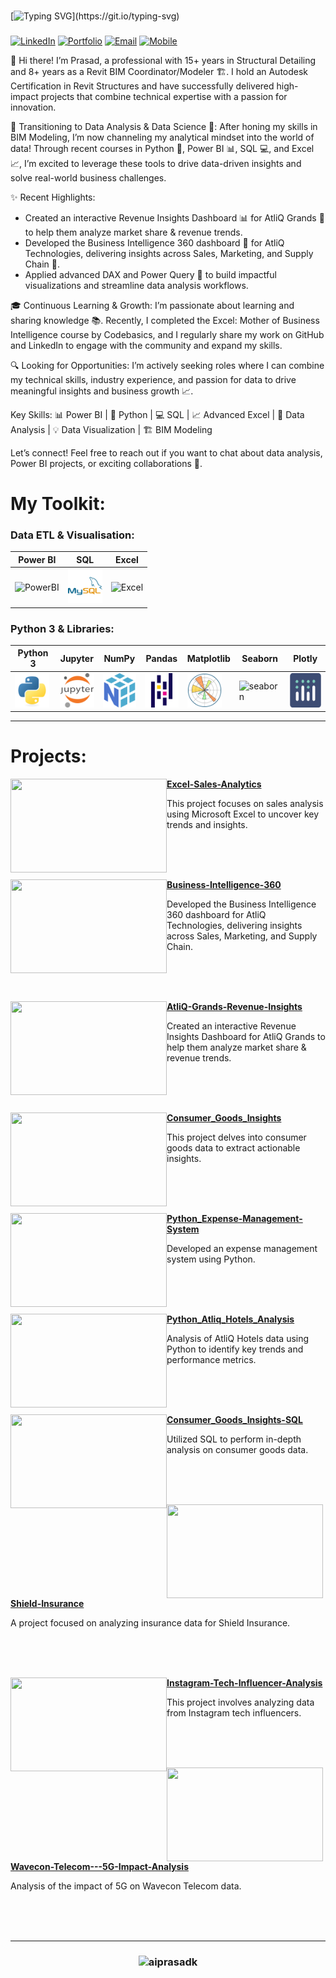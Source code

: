### <div align="center"> 
[![Typing SVG](https://readme-typing-svg.demolab.com?font=Fira+Code&weight=600&size=27&duration=1000&pause=1500¢er=true&vCenter=true&width=600&height=100&lines=Hi!+I+am+Prasad+Kulkarni.;I+am+a+Aspiring+Data+Analyst.;Check+out+my+GitHub+portfolio+🥋!)](https://git.io/typing-svg) 
</div>

### <div align="center"> 
[![LinkedIn](https://img.shields.io/badge/|-LinkedIn-informational?style=flat&logo=linkedin&logoColor=white&color=orange)](https://www.linkedin.com/in/prasad7k) 
[![Portfolio](https://img.shields.io/badge/|-Portfolio-333333?style=flat&logo=affine&logoColor=white&color=orange)](https://codebasics.io/portfolio/Prasad-Kulkarni) 
[![Email](https://img.shields.io/badge/|-Email-D14836?style=flat&logo=gmail&logoColor=white&color=orange)](mailto:aiprasadk@gmail.com) 
[![Mobile](https://img.shields.io/badge/|-(+91)9028966077-6AA84F?style=flat&logo=allocine&logoColor=white&color=orange)]() 
</div>

👋 Hi there! I’m Prasad, a professional with 15+ years in Structural Detailing and 8+ years as a Revit BIM Coordinator/Modeler 🏗️. I hold an Autodesk Certification in Revit Structures and have successfully delivered high-impact projects that combine technical expertise with a passion for innovation.

🔄 Transitioning to Data Analysis & Data Science 🚀:
After honing my skills in BIM Modeling, I’m now channeling my analytical mindset into the world of data! Through recent courses in Python 🐍, Power BI 📊, SQL 💻, and Excel 📈, I’m excited to leverage these tools to drive data-driven insights and solve real-world business challenges.

✨ Recent Highlights:

* Created an interactive Revenue Insights Dashboard 📊 for AtliQ Grands 🏨 to help them analyze market share & revenue trends.
* Developed the Business Intelligence 360 dashboard 💼 for AtliQ Technologies, delivering insights across Sales, Marketing, and Supply Chain 🚚.
* Applied advanced DAX and Power Query 🔧 to build impactful visualizations and streamline data analysis workflows.

🎓 Continuous Learning & Growth:
I’m passionate about learning and sharing knowledge 📚. Recently, I completed the Excel: Mother of Business Intelligence course by Codebasics, and I regularly share my work on GitHub and LinkedIn to engage with the community and expand my skills.

🔍 Looking for Opportunities:
I’m actively seeking roles where I can combine my technical skills, industry experience, and passion for data to drive meaningful insights and business growth 📈.

Key Skills:
📊 Power BI | 🐍 Python | 💻 SQL | 📈 Advanced Excel | 🧠 Data Analysis | 💡 Data Visualization | 🏗️ BIM Modeling

Let’s connect! Feel free to reach out if you want to chat about data analysis, Power BI projects, or exciting collaborations 🤝.

# My Toolkit:

### Data ETL & Visualisation:
| Power BI | SQL | Excel |
|---|---|---|
| <img src="https://github.com/microsoft/PowerBI-Icons/blob/main/SVG/Power-BI.svg" title="PowerBI" alt="PowerBI" width="55" height="55"/> | <img src="https://github.com/devicons/devicon/blob/master/icons/mysql/mysql-original-wordmark.svg" title="SQL" alt="SQL" width="55" height="55"/> | <img src="https://github.com/user-attachments/assets/0ed55528-bc48-414a-91c5-0d3d6da434d7" title="Excel" alt="Excel" width="55" height="55"/> |

### Python 3 & Libraries:
| Python 3 | Jupyter | NumPy | Pandas | Matplotlib | Seaborn | Plotly |
|---|---|---|---|---|---|---|
| <img src="https://github.com/devicons/devicon/blob/master/icons/python/python-original.svg" title="Python" alt="Python" width="55" height="55"/> | <img src="https://github.com/devicons/devicon/blob/master/icons/jupyter/jupyter-original-wordmark.svg" title="Jupiter" alt="Jupiter" width="55" height="55"/> | <img src="https://github.com/devicons/devicon/blob/master/icons/numpy/numpy-original.svg" title="Numpy" alt="Numpy" width="55" height="55"/> | <img src="https://github.com/devicons/devicon/blob/master/icons/pandas/pandas-original.svg" title="Pandas" alt="Pandas" width="55" height="55"/> | <img src="https://github.com/devicons/devicon/blob/master/icons/matplotlib/matplotlib-original.svg" title="matplotlib" alt="matplotlib" width="55" height="55"/> | <img src="https://cdn.worldvectorlogo.com/logos/seaborn-1.svg" title="seaborn" alt="seaborn" width="55" height="55"/> | <img src="https://github.com/devicons/devicon/blob/master/icons/plotly/plotly-original.svg" title="plotly" alt="plotly" width="55" height="55"/> |

---

# Projects:

<img align="left" width="250" height="150" src="https://via.placeholder.com/250x150?text=Project+Thumbnail"> **[Excel-Sales-Analytics](https://github.com/your-username/Excel-Sales-Analytics)**
</p> This project focuses on sales analysis using Microsoft Excel to uncover key trends and insights.
</p>
<br><br><br>

<img align="left" width="250" height="150" src="https://via.placeholder.com/250x150?text=Project+Thumbnail"> **[Business-Intelligence-360](https://github.com/your-username/Business-Intelligence-360)**
</p> Developed the Business Intelligence 360 dashboard for AtliQ Technologies, delivering insights across Sales, Marketing, and Supply Chain.
</p>
<br><br><br>

<img align="left" width="250" height="150" src="https://via.placeholder.com/250x150?text=Project+Thumbnail"> **[AtliQ-Grands-Revenue-Insights](https://github.com/your-username/AtliQ-Grands-Revenue-Insights)**
</p> Created an interactive Revenue Insights Dashboard for AtliQ Grands to help them analyze market share & revenue trends.
</p>
<br><br><br>

<img align="left" width="250" height="150" src="https://via.placeholder.com/250x150?text=Project+Thumbnail"> **[Consumer_Goods_Insights](https://github.com/your-username/Consumer_Goods_Insights)**
</p> This project delves into consumer goods data to extract actionable insights.
</p>
<br><br><br>

<img align="left" width="250" height="150" src="https://via.placeholder.com/250x150?text=Project+Thumbnail"> **[Python_Expense-Management-System](https://github.com/your-username/Python_Expense-Management-System)**
</p> Developed an expense management system using Python.
</p>
<br><br><br>

<img align="left" width="250" height="150" src="https://via.placeholder.com/250x150?text=Project+Thumbnail"> **[Python_Atliq_Hotels_Analysis](https://github.com/your-username/Python_Atliq_Hotels_Analysis)**
</p> Analysis of AtliQ Hotels data using Python to identify key trends and performance metrics.
</p>
<br><br><br>

<img align="left" width="250" height="150" src="https://via.placeholder.com/250x150?text=Project+Thumbnail"> **[Consumer_Goods_Insights-SQL](https://github.com/your-username/Consumer_Goods_Insights-SQL)**
</p> Utilized SQL to perform in-depth analysis on consumer goods data.
</p>
<br><br><br>

<img align="left" width="250" height="150" src="https://via.placeholder.com/250x150?text=Project+Thumbnail"> **[Shield-Insurance](https://github.com/your-username/Shield-Insurance)**
</p> A project focused on analyzing insurance data for Shield Insurance.
</p>
<br><br><br>

<img align="left" width="250" height="150" src="https://via.placeholder.com/250x150?text=Project+Thumbnail"> **[Instagram-Tech-Influencer-Analysis](https://github.com/your-username/Instagram-Tech-Influencer-Analysis)**
</p> This project involves analyzing data from Instagram tech influencers.
</p>
<br><br><br>

<img align="left" width="250" height="150" src="https://via.placeholder.com/250x150?text=Project+Thumbnail"> **[Wavecon-Telecom---5G-Impact-Analysis](https://github.com/your-username/Wavecon-Telecom---5G-Impact-Analysis)**
</p> Analysis of the impact of 5G on Wavecon Telecom data.
</p>
<br><br><br>

---

### <div align="center"> <img src="https://komarev.com/ghpvc/?username=aiprasadk&style=for-the-badge&color=orange&base=300" alt="aiprasadk"/> </div>
